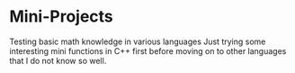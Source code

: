 Mini-Projects
=============

Testing basic math knowledge in various languages
Just trying some interesting mini functions in C++ first before moving on to other languages that I do not know so well.
